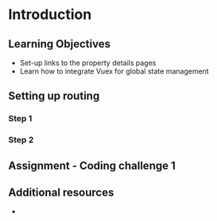 # Introduction

## Learning Objectives

- Set-up links to the property details pages
- Learn how to integrate Vuex for global state management

## Setting up routing

### Step 1

### Step 2

## Assignment - Coding challenge 1

## Additional resources

- []()
